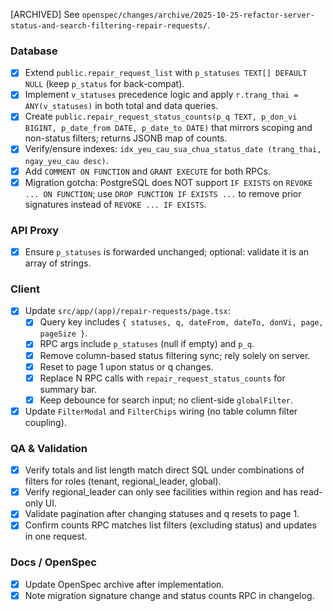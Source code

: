 [ARCHIVED] See `openspec/changes/archive/2025-10-25-refactor-server-status-and-search-filtering-repair-requests/`.

### Database
- [x] Extend `public.repair_request_list` with `p_statuses TEXT[] DEFAULT NULL` (keep `p_status` for back-compat).
- [x] Implement `v_statuses` precedence logic and apply `r.trang_thai = ANY(v_statuses)` in both total and data queries.
- [x] Create `public.repair_request_status_counts(p_q TEXT, p_don_vi BIGINT, p_date_from DATE, p_date_to DATE)` that mirrors scoping and non-status filters; returns JSONB map of counts.
- [x] Verify/ensure indexes: `idx_yeu_cau_sua_chua_status_date (trang_thai, ngay_yeu_cau desc)`.
- [x] Add `COMMENT ON FUNCTION` and `GRANT EXECUTE` for both RPCs.
- [x] Migration gotcha: PostgreSQL does NOT support `IF EXISTS` on `REVOKE ... ON FUNCTION`; use `DROP FUNCTION IF EXISTS ...` to remove prior signatures instead of `REVOKE ... IF EXISTS`.

### API Proxy
- [x] Ensure `p_statuses` is forwarded unchanged; optional: validate it is an array of strings.

### Client
- [x] Update `src/app/(app)/repair-requests/page.tsx`:
  - [x] Query key includes `{ statuses, q, dateFrom, dateTo, donVi, page, pageSize }`.
  - [x] RPC args include `p_statuses` (null if empty) and `p_q`.
  - [x] Remove column-based status filtering sync; rely solely on server.
  - [x] Reset to page 1 upon status or q changes.
  - [x] Replace N RPC calls with `repair_request_status_counts` for summary bar.
  - [x] Keep debounce for search input; no client-side `globalFilter`.
- [x] Update `FilterModal` and `FilterChips` wiring (no table column filter coupling).

### QA & Validation
- [x] Verify totals and list length match direct SQL under combinations of filters for roles (tenant, regional_leader, global).
- [x] Verify regional_leader can only see facilities within region and has read-only UI.
- [x] Validate pagination after changing statuses and q resets to page 1.
- [x] Confirm counts RPC matches list filters (excluding status) and updates in one request.

### Docs / OpenSpec
- [x] Update OpenSpec archive after implementation.
- [x] Note migration signature change and status counts RPC in changelog.
